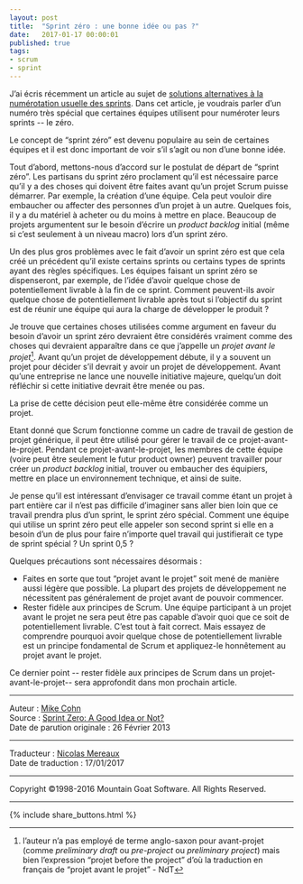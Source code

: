 ```yaml
---
layout: post
title:  "Sprint zéro : une bonne idée ou pas ?"
date:   2017-01-17 00:00:01
published: true
tags: 
- scrum
- sprint
---
```


J’ai écris récemment un article au sujet de [solutions alternatives à la numérotation usuelle des sprints](https://www.mountaingoatsoftware.com/blog/number-name-date-stamp-or-sing-your-sprints). Dans cet article, je voudrais parler d’un numéro très spécial que certaines équipes utilisent pour numéroter leurs sprints -- le zéro.

Le concept de “sprint zéro” est devenu populaire au sein de certaines équipes et il est donc important de voir s’il s’agit ou non d’une bonne idée.

Tout d’abord, mettons-nous d’accord sur le postulat de départ de “sprint zéro”. Les partisans du sprint zéro proclament qu’il est nécessaire parce qu’il y a des choses qui doivent être faites avant qu’un projet Scrum puisse démarrer. Par exemple, la création d’une équipe. Cela peut vouloir dire embaucher ou affecter des personnes d’un projet à un autre. Quelques fois, il y a du matériel à acheter ou du moins à mettre en place. Beaucoup de projets argumentent sur le besoin d’écrire un _product backlog_ initial (même si c’est seulement à un niveau macro) lors d’un sprint zéro.

Un des plus gros problèmes avec le fait d’avoir un sprint zéro est que cela créé un précédent qu’il existe certains sprints ou certains types de sprints ayant des règles spécifiques. Les équipes faisant un sprint zéro se dispenseront, par exemple, de l’idée d’avoir quelque chose de potentiellement livrable à la fin de ce sprint. Comment peuvent-ils avoir quelque chose de potentiellement livrable après tout si l’objectif du sprint est de réunir une équipe qui aura la charge de développer le produit ?

Je trouve que certaines choses utilisées comme argument en faveur du besoin d’avoir un sprint zéro devraient être considérés vraiment comme des choses qui devraient apparaître dans ce que j’appelle un _projet avant le projet_[^1]. Avant qu’un projet de développement débute, il y a souvent un projet pour décider s’il devrait y avoir un projet de développement. Avant qu’une entreprise ne lance une nouvelle initiative majeure, quelqu’un doit réfléchir si cette initiative devrait être menée ou pas. 

La prise de cette décision peut elle-même être considérée comme un projet.

Etant donné que Scrum fonctionne comme un cadre de travail de gestion de projet générique, il peut être utilisé pour gérer le travail de ce projet-avant-le-projet. Pendant ce projet-avant-le-projet, les membres de cette équipe (voire peut être seulement le futur product owner) peuvent travailler pour créer un _product backlog_ initial, trouver ou embaucher des équipiers, mettre en place un environnement technique, et ainsi de suite.

Je pense qu’il est intéressant d’envisager ce travail comme étant un projet à part entière car il n’est pas difficile d’imaginer sans aller bien loin que ce travail prendra plus d’un sprint, le sprint zéro spécial. Comment une équipe qui utilise un sprint zéro peut elle appeler son second sprint si elle en a besoin d’un de plus pour faire n’importe quel travail qui justifierait ce type de sprint spécial ? Un sprint 0,5 ?

Quelques précautions sont nécessaires désormais :

* Faites en sorte que tout “projet avant le projet” soit mené de manière aussi légère que possible. La plupart des projets de développement ne nécessitent pas généralement de projet avant de pouvoir commencer.
* Rester fidèle aux principes de Scrum. Une équipe participant à un projet avant le projet ne sera peut être pas capable d’avoir quoi que ce soit de potentiellement livrable. C’est tout à fait correct. Mais essayez de comprendre pourquoi avoir quelque chose de potentiellement livrable est un principe fondamental de Scrum et appliquez-le honnêtement au projet avant le projet. 

Ce dernier point -- rester fidèle aux principes de Scrum dans un projet-avant-le-projet-- sera approfondit dans mon prochain article.

[^1]: l’auteur n’a pas employé de terme anglo-saxon pour avant-projet (comme _preliminary draft_ ou _pre-project_ ou _preliminary project_) mais bien l’expression “projet before the project” d’où la traduction en français de “projet avant le projet” - NdT

---  
Auteur : [Mike Cohn](https://www.mountaingoatsoftware.com/company/about-mike-cohn)  
Source : [Sprint Zero: A Good Idea or Not?](https://www.mountaingoatsoftware.com/blog/sprint-zero-a-good-idea-or-not)  
Date de parution originale : 26 Février 2013  

---
Traducteur : [Nicolas Mereaux](http://www.les-traducteurs-agiles.org/traducteurs/)  
Date de traduction : 17/01/2017

---

Copyright ©1998-2016 Mountain Goat Software. All Rights Reserved.

---

{% include share_buttons.html %}

  